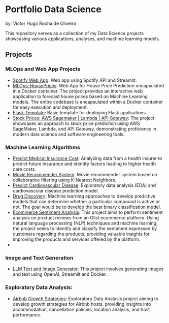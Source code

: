 # Portfolio Data Science
by: Victor Hugo Rocha de Oliveira

This repository serves as a collection of my Data Science projects showcasing various applications, analyses, and machine learning models.

## Projects

### MLOps and Web App Projects
* [Spotify Web App](https://github.com/victor-hro/spotify-web-api): Web app using Spotify API and Streamlit.
* [MLOps-HousePrices](https://github.com/victor-hro/mlops-house-prices): Web App for House Price Prediction encapsulated in a Docker container. The project provides an interactive web application to forecast house prices based on Machine Learning models. The entire codebase is encapsulated within a Docker container for easy execution and deployment.
*  [Flask-Template](https://github.com/victor-hro/mlops-deploy-flask): Basic template for deploying Flask applications.
*  [Stock Prices: AWS Sagemaker | Lambda | API Gateway](https://github.com/victor-hro/stockprices-sagemaker-lambda): The project showcases an approach to stock price prediction using AWS SageMaker, Lambda, and API Gateway, demonstrating proficiency in modern data science and software engineering tools.

### Machine Learning Algorithms
* [Predict Medical Insurance Cost](https://github.com/victor-hro/medical-insurance-prediction): Analyzing data from a health insurer to predict future insurance and identify factors leading to higher health care costs.
* [Movie Recommender System](https://github.com/victor-hro/movie-recommender): Movie recommender system based on collaborative filtering using K-Nearest Neighbors.
* [Predict Cardiovascular Disease](https://github.com/victor-hro/cardiovascular-disease-prediction): Exploratory data analysis (EDA) and cardiovascular disease prediction model.
* [Drug Discovery](https://github.com/victor-hro/drug-discovery): Machine learning approaches to develop predictive models that can determine whether a particular compound is active or not. The goal would be to develop the best binary classification model.
* [Ecommerce Sentiment Analysis](https://github.com/victor-hro/ecommerce-sentiment-analysis): This project aims to perform sentiment analysis on product reviews from an Olist ecommerce platform. Using natural language processing (NLP) techniques and machine learning, the project seeks to identify and classify the sentiment expressed by customers regarding the products, providing valuable insights for improving the products and services offered by the platform.
* 
### Image and Text Generation
* [LLM Text and Image Generator](https://github.com/victor-hro/llm-text-image-generator): This project involves generating images and text using OpenAI, Streamlit and Docker.

### Exploratory Data Analysis:
* [Airbnb Growth Strategies](https://github.com/victor-hro/airbnb-growth-strategies): Exploratory Data Analysis project aiming to develop growth strategies for Airbnb hosts, providing insights into accommodation, cancellation policies, location analysis, and host performance.
